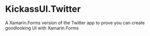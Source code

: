 # KickassUI.Twitter
A Xamarin.Forms version of the Twitter app to prove you can create goodlooking UI with Xamarin.Forms
